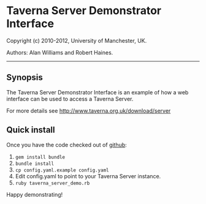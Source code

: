 # Taverna Server Demonstrator Interface #

Copyright (c) 2010-2012, University of Manchester, UK.

Authors: Alan Williams and Robert Haines.

-------------------

## Synopsis ##

The Taverna Server Demonstrator Interface is an example of how a web interface
can be used to access a Taverna Server.

For more details see http://www.taverna.org.uk/download/server

## Quick install ##

Once you have the code checked out of
[github](https://github.com/myGrid/Taverna-Server-Demonstrator-Interface):

1. `gem install bundle`
2. `bundle install`
3. `cp config.yaml.example config.yaml`
4. Edit config.yaml to point to your Taverna Server instance.
5. `ruby taverna_server_demo.rb`

Happy demonstrating!
